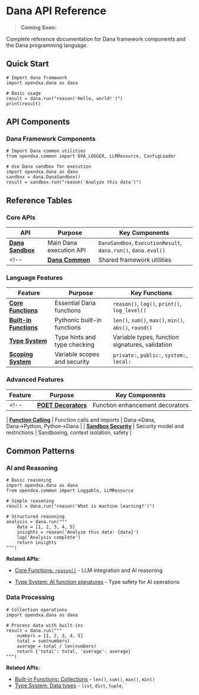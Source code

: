 # Dana API Reference

> **Coming Soon:**

Complete reference documentation for Dana framework components and the Dana programming language.

## Quick Start

```dana
# Import dana framework
import opendxa.dana as dana

# Basic usage
result = dana.run("reason('Hello, world!')")
print(result)
```

## API Components

### Dana Framework Components

```dana
# Import Dana common utilities
from opendxa.common import DXA_LOGGER, LLMResource, ConfigLoader

# Use Dana sandbox for execution
import opendxa.dana as dana
sandbox = dana.DanaSandbox()
result = sandbox.run("reason('Analyze this data')")
```

## Reference Tables

### Core APIs

| API | Purpose | Key Components |
|-----|---------|----------------|
| **[Dana Sandbox](dana-sandbox.md)** | Main Dana execution API | `DanaSandbox`, `ExecutionResult`, `dana.run()`, `dana.eval()` |
<!-- | **[Dana Common](opendxa-common.md)** | Shared framework utilities | Resources, mixins, configuration, logging | -->

### Language Features

| Feature | Purpose | Key Functions |
|---------|---------|---------------|
| **[Core Functions](core-functions.md)** | Essential Dana functions | `reason()`, `log()`, `print()`, `log_level()` |
| **[Built-in Functions](built-in-functions.md)** | Pythonic built-in functions | `len()`, `sum()`, `max()`, `min()`, `abs()`, `round()` |
| **[Type System](type-system.md)** | Type hints and type checking | Variable types, function signatures, validation |
| **[Scoping System](scoping.md)** | Variable scopes and security | `private:`, `public:`, `system:`, `local:` |

### Advanced Features

| Feature | Purpose | Key Components |
|---------|---------|----------------|
<!-- | **[POET Decorators](poet-decorators.md)** | Function enhancement decorators | `@poet()` for Python, `@poet` for Dana, runtime `poet()` | -->
<!-- - [POET Decorators: Python enhancement](poet-decorators.md#python-poet-decorator) - `@poet()` for automatic optimization -->
<!-- - [POET Decorators: Dana enhancement](poet-decorators.md#dana-poet-decorator) - `@poet` for domain intelligence -->
<!-- - [POET Decorators: Runtime enhancement](poet-decorators.md#runtime-poet-function-dana) - `poet()` for dynamic enhancement -->
| **[Function Calling](function-calling.md)** | Function calls and imports | Dana→Dana, Dana→Python, Python→Dana |
| **[Sandbox Security](sandbox-security.md)** | Security model and restrictions | Sandboxing, context isolation, safety |

## Common Patterns

### AI and Reasoning

```dana
# Basic reasoning
import opendxa.dana as dana
from opendxa.common import Loggable, LLMResource

# Simple reasoning
result = dana.run("reason('What is machine learning?')")

# Structured reasoning
analysis = dana.run("""
    data = [1, 2, 3, 4, 5]
    insights = reason('Analyze this data: {data}')
    log('Analysis complete')
    return insights
""")
```

**Related APIs:**
- [Core Functions: `reason()`](core-functions.md#reason) - LLM integration and AI reasoning
<!-- - [Dana Common: LLMResource](opendxa-common.md#llmresource) - Direct LLM resource access -->
- [Type System: AI function signatures](type-system.md#ai-functions) - Type safety for AI operations

### Data Processing

```dana
# Collection operations
import opendxa.dana as dana

# Process data with built-ins
result = dana.run("""
    numbers = [1, 2, 3, 4, 5]
    total = sum(numbers)
    average = total / len(numbers)
    return {'total': total, 'average': average}
""")
```

**Related APIs:**
- [Built-in Functions: Collections](built-in-functions.md#collection-functions) - `len()`, `sum()`, `max()`, `min()`
- [Type System: Data types](type-system.md#data-types) - `list`, `dict`, `tuple`, `